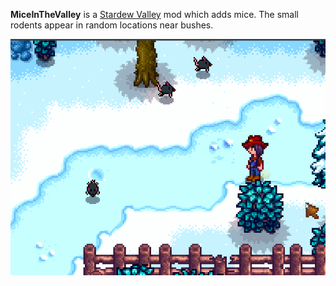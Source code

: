**MiceInTheValley** is a [Stardew Valley](http://stardewvalley.net/) mod which adds mice.
The small rodents appear in random locations near bushes.

![MiceInTheValley screenshot](screenshot.png)
